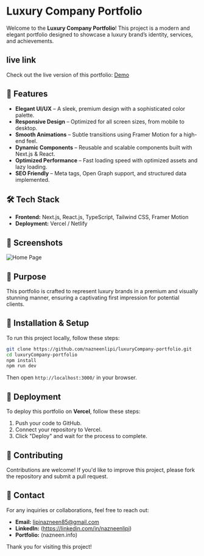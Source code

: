 # Luxury Company Portfolio

Welcome to the **Luxury Company Portfolio**! This project is a modern and elegant portfolio designed to showcase a luxury brand’s identity, services, and achievements.

## live link 
Check out the live version of this portfolio: <a href="https://luxury-company-portfolio-v28x.vercel.app/">Demo</a>


## 🚀 Features

- **Elegant UI/UX** – A sleek, premium design with a sophisticated color palette.
- **Responsive Design** – Optimized for all screen sizes, from mobile to desktop.
- **Smooth Animations** – Subtle transitions using Framer Motion for a high-end feel.
- **Dynamic Components** – Reusable and scalable components built with Next.js & React.
- **Optimized Performance** – Fast loading speed with optimized assets and lazy loading.
- **SEO Friendly** – Meta tags, Open Graph support, and structured data implemented.

## 🛠️ Tech Stack

- **Frontend:** Next.js, React.js, TypeScript, Tailwind CSS, Framer Motion
- **Deployment:** Vercel / Netlify

## 📸 Screenshots

![Home Page](2.jpg)

## 🎯 Purpose

This portfolio is crafted to represent luxury brands in a premium and visually stunning manner, ensuring a captivating first impression for potential clients.



## 🔧 Installation & Setup

To run this project locally, follow these steps:

```sh
git clone https://github.com/nazneenlipi/luxuryCompany-portfolio.git
cd luxuryCompany-portfolio
npm install
npm run dev
```

Then open `http://localhost:3000/` in your browser.

## 🚀 Deployment

To deploy this portfolio on **Vercel**, follow these steps:

1. Push your code to GitHub.
2. Connect your repository to Vercel.
3. Click "Deploy" and wait for the process to complete.

## 📢 Contributing

Contributions are welcome! If you'd like to improve this project, please fork the repository and submit a pull request.

## 📧 Contact

For any inquiries or collaborations, feel free to reach out:
- **Email:** lipinazneen85@gmail.com
- **LinkedIn:** (https://linkedin.com/in/nazneenlipi)
- **Portfolio:** (nazneen.info)

Thank you for visiting this project! 

